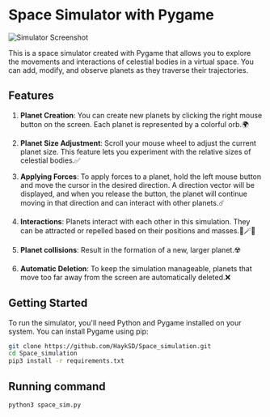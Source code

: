 # Space Simulator with Pygame

![Simulator Screenshot](https://github.com/HaykSD/Space_simulation/assets/60398571/0141df45-dc9d-486b-9b2a-f1f03f772ab0)

This is a space simulator created with Pygame that allows you to explore the movements and interactions of celestial bodies in a virtual space. You can add, modify, and observe planets as they traverse their trajectories.

## Features

1. **Planet Creation**: You can create new planets by clicking the right mouse button on the screen. Each planet is represented by a colorful orb.🌍

2. **Planet Size Adjustment**: Scroll your mouse wheel to adjust the current planet size. This feature lets you experiment with the relative sizes of celestial bodies.✅

3. **Applying Forces**: To apply forces to a planet, hold the left mouse button and move the cursor in the desired direction. A direction vector will be displayed, and when you release the button, the planet will continue moving in that direction and can interact with other planets.☄️

4. **Interactions**: Planets interact with each other in this simulation. They can be attracted or repelled based on their positions and masses.🎇🪄🧲

5. **Planet collisions**: Result in the formation of a new, larger planet.☢️

6. **Automatic Deletion**: To keep the simulation manageable, planets that move too far away from the screen are automatically deleted.❌


## Getting Started

To run the simulator, you'll need Python and Pygame installed on your system. You can install Pygame using pip:

```bash
git clone https://github.com/HaykSD/Space_simulation.git
cd Space_simulation
pip3 install -r requirements.txt
```

## Running command
```bash
python3 space_sim.py
